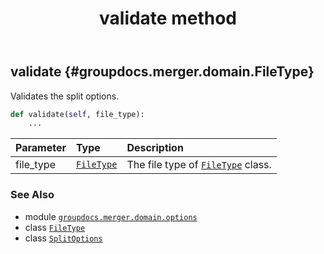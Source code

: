 ﻿---
title: validate method
second_title: GroupDocs.Merger for Python via .NET API References
description: 
type: docs
url: /python-net/groupdocs.merger.domain.options/splitoptions/validate/
is_root: false
weight: 30
---

## validate {#groupdocs.merger.domain.FileType}

Validates the split options.



```python
def validate(self, file_type):
    ...
```


| Parameter | Type | Description |
| :- | :- | :- |
| file_type | [`FileType`](/merger/python-net/groupdocs.merger.domain/filetype) | The file type of [`FileType`](/merger/python-net/groupdocs.merger.domain/filetype) class. |



### See Also
* module [`groupdocs.merger.domain.options`](../../)
* class [`FileType`](/merger/python-net/groupdocs.merger.domain/filetype)
* class [`SplitOptions`](/merger/python-net/groupdocs.merger.domain.options/splitoptions)
